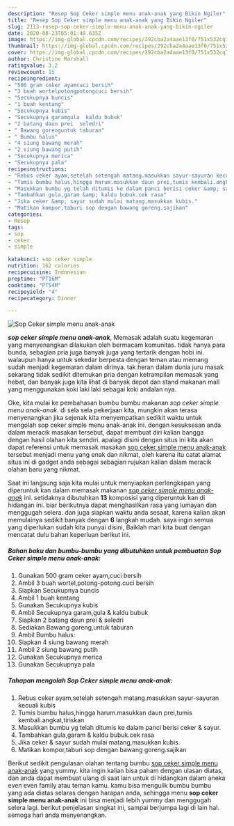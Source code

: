 ```yaml
---
description: "Resep Sop Ceker simple menu anak-anak yang Bikin Ngiler"
title: "Resep Sop Ceker simple menu anak-anak yang Bikin Ngiler"
slug: 2113-resep-sop-ceker-simple-menu-anak-anak-yang-bikin-ngiler
date: 2020-08-23T05:01:48.635Z
image: https://img-global.cpcdn.com/recipes/292cba2a4aae13f0/751x532cq70/sop-ceker-simple-menu-anak-anak-foto-resep-utama.jpg
thumbnail: https://img-global.cpcdn.com/recipes/292cba2a4aae13f0/751x532cq70/sop-ceker-simple-menu-anak-anak-foto-resep-utama.jpg
cover: https://img-global.cpcdn.com/recipes/292cba2a4aae13f0/751x532cq70/sop-ceker-simple-menu-anak-anak-foto-resep-utama.jpg
author: Christine Marshall
ratingvalue: 3.2
reviewcount: 15
recipeingredient:
- "500 gram ceker ayamcuci bersih"
- "3 buah wortelpotongpotongcuci bersih"
- "Secukupnya buncis"
- "1 buah kentang"
- "Secukupnya kubis"
- "Secukupnya garamgula  kaldu bubuk"
- "2 batang daun prei  seledri"
- " Bawang gorenguntuk taburan"
- " Bumbu halus"
- "4 siung bawang merah"
- "2 siung bawang putih"
- "Secukupnya merica"
- "Secukupnya pala"
recipeinstructions:
- "Rebus ceker ayam,setelah setengah matang.masukkan sayur-sayuran kecuali kubis"
- "Tumis bumbu halus,hingga harum.masukkan daun prei,tumis kembali.angkat,tiriskan"
- "Masukkan bumbu yg telah ditumis ke dalam panci berisi ceker &amp; sayur."
- "Tambahkan gula,garam &amp; kaldu bubuk.cek rasa"
- "Jika ceker &amp; sayur sudah mulai matang,masukkan kubis."
- "Matikan kompor,taburi sop dengan bawang goreng.sajikan"
categories:
- Resep
tags:
- sop
- ceker
- simple

katakunci: sop ceker simple 
nutrition: 162 calories
recipecuisine: Indonesian
preptime: "PT16M"
cooktime: "PT54M"
recipeyield: "4"
recipecategory: Dinner

---
```



![Sop Ceker simple menu anak-anak](https://img-global.cpcdn.com/recipes/292cba2a4aae13f0/751x532cq70/sop-ceker-simple-menu-anak-anak-foto-resep-utama.jpg)

<b><i>sop ceker simple menu anak-anak</i></b>, Memasak adalah suatu kegemaran yang menyenangkan dilakukan oleh bermacam komunitas. tidak hanya para bunda, sebagian pria juga banyak juga yang tertarik dengan hobi ini. walaupun hanya untuk sekedar berpesta dengan teman atau memang sudah menjadi kegemaran dalam dirinya. tak heran dalam dunia juru masak sekarang tidak sedikit ditemukan pria dengan ketrampilan memasak yang hebat, dan banyak juga kita lihat di banyak depot dan stand makanan mall yang menggunakan koki laki laki sebagai koki andalan nya.



Oke, kita mulai ke pembahasan bumbu bumbu makanan <i>sop ceker simple menu anak-anak</i>. di sela sela pekerjaan kita, mungkin akan terasa menyenangkan jika sejenak kita menyempatkan sedikit waktu untuk mengolah sop ceker simple menu anak-anak ini. dengan kesuksesan anda dalam meracik masakan tersebut, dapat membuat diri kalian bangga dengan hasil olahan kita sendiri. apalagi disini dengan situs ini kita akan dapat referensi untuk memasak masakan <u>sop ceker simple menu anak-anak</u> tersebut menjadi menu yang enak dan nikmat, oleh karena itu catat alamat situs ini di gadget anda sebagai sebagian rujukan kalian dalam meracik olahan baru yang nikmat.


Saat ini langsung saja kita mulai untuk menyiapkan perlengkapan yang diperuntuk kan dalam memasak makanan <u><i>sop ceker simple menu anak-anak</i></u> ini. setidaknya dibutuhkan <b>13</b> komposisi yang diperuntuk kan di hidangan ini. biar berikutnya dapat menghasilkan rasa yang lumayan dan menggugah selera. dan juga siapkan waktu anda sesaat, karena kalian akan memulainya sedikit banyak dengan <b>6</b> langkah mudah. saya ingin semua yang diperlukan sudah kita punyai disini, Baiklah mari kita buat dengan mencatat dulu bahan keperluan berikut ini.

<!--inarticleads1-->

##### Bahan baku dan bumbu-bumbu yang dibutuhkan untuk pembuatan Sop Ceker simple menu anak-anak:

1. Gunakan 500 gram ceker ayam,cuci bersih
1. Ambil 3 buah wortel,potong-potong.cuci bersih
1. Siapkan Secukupnya buncis
1. Ambil 1 buah kentang
1. Gunakan Secukupnya kubis
1. Ambil Secukupnya garam,gula &amp; kaldu bubuk
1. Siapkan 2 batang daun prei &amp; seledri
1. Sediakan  Bawang goreng,untuk taburan
1. Ambil  Bumbu halus:
1. Siapkan 4 siung bawang merah
1. Ambil 2 siung bawang putih
1. Gunakan Secukupnya merica
1. Gunakan Secukupnya pala




<!--inarticleads2-->

##### Tahapan mengolah Sop Ceker simple menu anak-anak:

1. Rebus ceker ayam,setelah setengah matang.masukkan sayur-sayuran kecuali kubis
1. Tumis bumbu halus,hingga harum.masukkan daun prei,tumis kembali.angkat,tiriskan
1. Masukkan bumbu yg telah ditumis ke dalam panci berisi ceker &amp; sayur.
1. Tambahkan gula,garam &amp; kaldu bubuk.cek rasa
1. Jika ceker &amp; sayur sudah mulai matang,masukkan kubis.
1. Matikan kompor,taburi sop dengan bawang goreng.sajikan




Berikut sedikit pengulasan olahan tentang bumbu <u>sop ceker simple menu anak-anak</u> yang yummy. kita ingin kalian bisa paham dengan ulasan diatas, dan anda dapat membuat ulang di saat lain untuk di hidangkan dalam aneka even even family atau teman kamu. kamu bisa mengulik bumbu bumbu yang ada diatas selaras dengan harapan anda, sehingga menu <b>sop ceker simple menu anak-anak</b> ini bisa menjadi lebih yummy dan menggugah selera lagi. berikut penjelasan singkat ini, sampai berjumpa lagi di lain hal. semoga hari anda menyenangkan.
